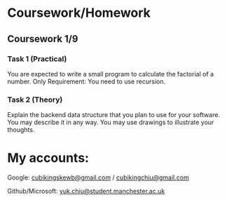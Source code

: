 # Coursework/Homework

## Coursework 1/9

### Task 1 (Practical)

You are expected to write a small program to calculate the factorial of a number.
Only Requirement:
	You need to use recursion.

### Task 2 (Theory)

Explain the backend data structure that you plan to use for your software. You may describe it in any way. You may use drawings to illustrate your thoughts.

# My accounts:

Google: cubikingskewb@gmail.com / cubikingchiu@gmail.com

Github/Microsoft: yuk.chiu@student.manchester.ac.uk
